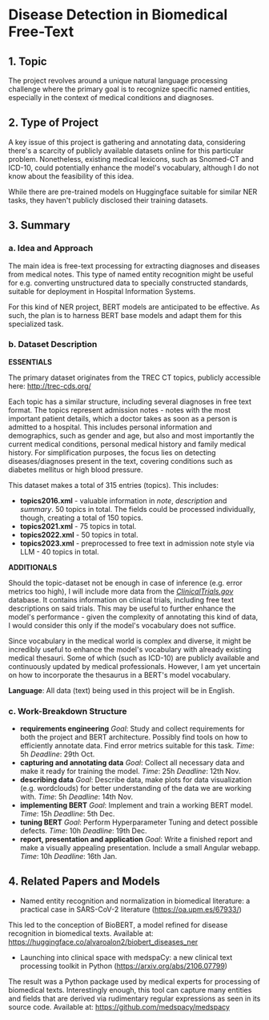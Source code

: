 # Disease Detection in Biomedical Free-Text

## 1. Topic

The project revolves around a unique natural language processing challenge where
the primary goal is to recognize specific named entities, especially in
the context of medical conditions and diagnoses.

## 2. Type of Project

A key issue of this project is gathering and annotating data, considering there's
a scarcity of publicly available datasets online for this particular problem. 
Nonetheless, existing medical lexicons, such as Snomed-CT and ICD-10, could 
potentially enhance the model's vocabulary, although I do not know about the
feasibility of this idea.

While there are pre-trained models on Huggingface suitable for similar NER tasks,
they haven't publicly disclosed their training datasets.

## 3. Summary

### a. Idea and Approach

The main idea is free-text processing for extracting diagnoses and diseases from
medical notes. This type of named entity recognition might be useful for e.g.
converting unstructured data to specially constructed standards, suitable for deployment
in Hospital Information Systems.

For this kind of NER project, BERT models are anticipated to be effective. As
such, the plan is to harness BERT base models and adapt them for this specialized task.

### b. Dataset Description

**ESSENTIALS**

The primary dataset originates from the TREC CT topics, publicly accessible
here: http://trec-cds.org/

Each topic has a similar structure, including several diagnoses in free text
format. The topics represent admission notes - notes with the most important
patient details, which a doctor takes as soon as a person is admitted to a 
hospital. This includes personal information and demographics, such as gender and age, but also
and most importantly the current medical conditions, personal medical history and
family medical history. For simplification purposes, the focus lies on
detecting diseases/diagnoses present in the text, covering conditions such as diabetes
mellitus or high blood pressure.

This dataset makes a total of 315 entries (topics). This includes:

- **topics2016.xml** - valuable information in *note*, *description* and *summary*.
50 topics in total. The fields could be processed individually, though, creating
a total of 150 topics.
- **topics2021.xml** - 75 topics in total.
- **topics2022.xml** - 50 topics in total.
- **topics2023.xml** - preprocessed to free text in admission note style via LLM - 40
topics in total.

**ADDITIONALS**

Should the topic-dataset not be enough in
case of inference (e.g. error metrics too high), I will include more data from the 
[*ClinicalTrials.gov*](https://clinicaltrials.gov/) database. It contains information on clinical trials, including
free text descriptions on said trials. This may be useful to further enhance the
model's performance - given the complexity of annotating this kind of data, I
would consider this only if the model's vocabulary does not suffice.

Since vocabulary in the medical world is complex and diverse, it might be
incredibly useful to enhance the model's vocabulary with already existing
medical thesauri. Some of which (such as ICD-10) are publicly available and
continuously updated by medical professionals. However, I am yet uncertain on
how to incorporate the thesaurus in a BERT's model vocabulary.

**Language**: All data (text) being used in this project will be in English.

### c. Work-Breakdown Structure

- **requirements engineering**
*Goal*: Study and collect requirements for both the project and BERT architecture. 
Possibly find tools on how to efficiently annotate data. Find error metrics suitable
for this task.
*Time*: 5h
*Deadline*: 29th Oct.
- **capturing and annotating data**
*Goal*: Collect all necessary data and make it
ready for training the model.
*Time*: 25h
*Deadline*: 12th Nov.
- **describing data**
*Goal*: Describe data, make plots for data visualization (e.g. wordclouds) for
better understanding of the data we are working with.
*Time*: 5h
*Deadline*: 14th Nov.
- **implementing BERT**
*Goal*: Implement and train a working BERT model.
*Time*: 15h
*Deadline*: 5th Dec.
- **tuning BERT**
*Goal*: Perform Hyperparameter Tuning and detect possible defects.
*Time*: 10h
*Deadline*: 19th Dec.
- **report, presentation and application**
*Goal*: Write a finished report and make a visually appealing presentation. Include a small Angular webapp.
*Time*: 10h
*Deadline*: 16th Jan.
  

## 4. Related Papers and Models

- Named entity recognition and normalization in biomedical literature: a practical case in SARS-CoV-2 literature (https://oa.upm.es/67933/)

This led to the conception of BioBERT, a model refined for disease recognition in biomedical texts. Available at: https://huggingface.co/alvaroalon2/biobert_diseases_ner

- Launching into clinical space with medspaCy: a new clinical text processing toolkit in Python (https://arxiv.org/abs/2106.07799)

The result was a Python package used by medical experts for processing of biomedical texts.
Interestingly enough, this tool can capture many entities and fields that are derived
via rudimentary regular expressions as seen in its source code. Available at: 
https://github.com/medspacy/medspacy

